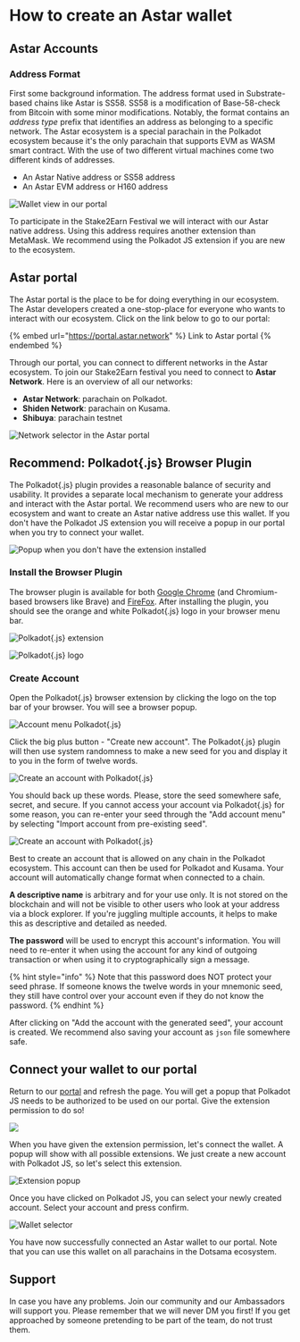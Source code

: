 # How to create an Astar wallet

## Astar Accounts <a href="#__docusaurus" id="__docusaurus"></a>

### Address Format

First some background information. The address format used in Substrate-based chains like Astar is SS58. SS58 is a modification of Base-58-check from Bitcoin with some minor modifications. Notably, the format contains an _address type_ prefix that identifies an address as belonging to a specific network. The Astar ecosystem is a special parachain in the Polkadot ecosystem because it's the only parachain that supports EVM as WASM smart contract. With the use of two different virtual machines come two different kinds of addresses.&#x20;

* An Astar Native address or SS58 address
* An Astar EVM address or H160 address

![Wallet view in our portal](<../.gitbook/assets/image (114).png>)

To participate in the Stake2Earn Festival we will interact with our Astar native address. Using this address requires another extension than MetaMask. We recommend using the Polkadot JS extension if you are new to the ecosystem.

## Astar portal

The Astar portal is the place to be for doing everything in our ecosystem. The Astar developers created a one-stop-place for everyone who wants to interact with our ecosystem. Click on the link below to go to our portal:

{% embed url="https://portal.astar.network" %}
Link to Astar portal
{% endembed %}

Through our portal, you can connect to different networks in the Astar ecosystem. To join our Stake2Earn festival you need to connect to **Astar Network**. Here is an overview of all our networks:

* **Astar Network**: parachain on Polkadot.
* **Shiden Network**: parachain on Kusama.
* **Shibuya**: parachain testnet

![Network selector in the Astar portal](<../.gitbook/assets/image (118).png>)

## Recommend: Polkadot{.js} Browser Plugin

The Polkadot{.js} plugin provides a reasonable balance of security and usability. It provides a separate local mechanism to generate your address and interact with the Astar portal. We recommend users who are new to our ecosystem and want to create an Astar native address use this wallet. If you don't have the Polkadot JS extension you will receive a popup in our portal when you try to connect your wallet.

![Popup when you don't have the extension installed](<../.gitbook/assets/image (113).png>)

### Install the Browser Plugin

The browser plugin is available for both [Google Chrome](https://chrome.google.com/webstore/detail/polkadot%7Bjs%7D-extension/mopnmbcafieddcagagdcbnhejhlodfdd?hl=en) (and Chromium-based browsers like Brave) and [FireFox](https://addons.mozilla.org/en-US/firefox/addon/polkadot-js-extension). After installing the plugin, you should see the orange and white Polkadot{.js} logo in your browser menu bar.

![ Polkadot{.js} extension](<../.gitbook/assets/image (42).png>)

![ Polkadot{.js} logo](<../.gitbook/assets/image (116).png>)

### Create Account

Open the Polkadot{.js} browser extension by clicking the logo on the top bar of your browser. You will see a browser popup.

![Account menu Polkadot{.js}](<../.gitbook/assets/image (41).png>)

Click the big plus button - "Create new account". The Polkadot{.js} plugin will then use system randomness to make a new seed for you and display it to you in the form of twelve words.

![Create an account with Polkadot{.js}](<../.gitbook/assets/image (40).png>)

You should back up these words. Please, store the seed somewhere safe, secret, and secure. If you cannot access your account via Polkadot{.js} for some reason, you can re-enter your seed through the "Add account menu" by selecting "Import account from pre-existing seed".

![Create an account with Polkadot{.js}](<../.gitbook/assets/image (43).png>)

Best to create an account that is allowed on any chain in the Polkadot ecosystem. This account can then be used for Polkadot and Kusama. Your account will automatically change format when connected to a chain.&#x20;

**A descriptive name** is arbitrary and for your use only. It is not stored on the blockchain and will not be visible to other users who look at your address via a block explorer. If you're juggling multiple accounts, it helps to make this as descriptive and detailed as needed.

**The password** will be used to encrypt this account's information. You will need to re-enter it when using the account for any kind of outgoing transaction or when using it to cryptographically sign a message.

{% hint style="info" %}
Note that this password does NOT protect your seed phrase. If someone knows the twelve words in your mnemonic seed, they still have control over your account even if they do not know the password.
{% endhint %}

After clicking on "Add the account with the generated seed", your account is created. We recommend also saving your account as `json` file somewhere safe.

## Connect your wallet to our portal

Return to our [portal](https://portal.astar.network) and refresh the page. You will get a popup that Polkadot JS needs to be authorized to be used on our portal. Give the extension permission to do so!

![](<../.gitbook/assets/image (110).png>)

When you have given the extension permission, let's connect the wallet. A popup will show with all possible extensions. We just create a new account with Polkadot JS, so let's select this extension.

![Extension popup](<../.gitbook/assets/image (112).png>)

Once you have clicked on Polkadot JS, you can select your newly created account. Select your account and press confirm.

![Wallet selector](<../.gitbook/assets/image (117).png>)

You have now successfully connected an Astar wallet to our portal. Note that you can use this wallet on all parachains in the Dotsama ecosystem.

## Support

In case you have any problems. Join our community and our Ambassadors will support you. Please remember that we will never DM you first! If you get approached by someone pretending to be part of the team, do not trust them.

